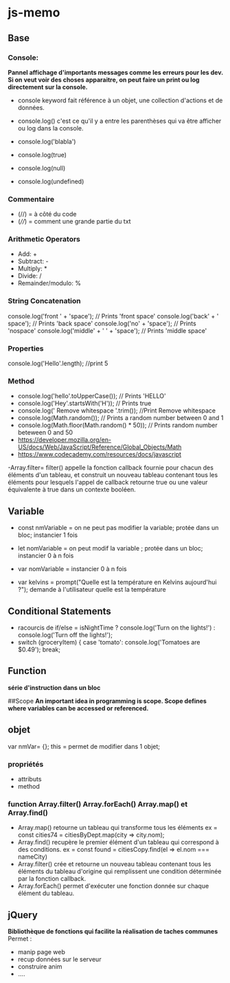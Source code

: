 # js-memo

## Base

### Console:

__Pannel affichage d'importants messages comme les erreurs pour les dev. Si on veut voir des choses apparaitre, on peut faire un print ou log directement sur la console.__

- console keyword fait référence à un objet, une collection d'actions et de données.

- console.log() c'est ce qu'il y a entre les parenthèses qui va être afficher ou log dans la console.
- console.log('blabla')
- console.log(true)
- console.log(null)
- console.log(undefined)

### Commentaire

- (//) = à côté du code
- (*//*) = comment une grande partie du txt

### Arithmetic Operators

- Add: +
- Subtract: -
- Multiply: *
- Divide: /
- Remainder/modulo: %

### String Concatenation

console.log('front ' + 'space'); 
// Prints 'front space'
console.log('back' + ' space'); 
// Prints 'back space'
console.log('no' + 'space'); 
// Prints 'nospace'
console.log('middle' + ' ' + 'space'); 
// Prints 'middle space'

### Properties

console.log('Hello'.length);
//print 5

### Method

- console.log('hello'.toUpperCase()); // Prints 'HELLO'
- console.log('Hey'.startsWith('H')); // Prints true
- console.log('    Remove whitespace   '.trim()); //Print Remove whitespace
- console.log(Math.random()); // Prints a random number between 0 and 1
- console.log(Math.floor(Math.random() * 50)); // Prints random number beteween 0 and 50
- https://developer.mozilla.org/en-US/docs/Web/JavaScript/Reference/Global_Objects/Math
- https://www.codecademy.com/resources/docs/javascript





-Array.filter= filter() appelle la fonction callback fournie pour chacun des éléments d'un tableau, et construit un nouveau tableau contenant tous les éléments pour lesquels l'appel de callback retourne true ou une valeur équivalente à true dans un contexte booléen. 



## Variable

- const nmVariable = on ne peut pas modifier la variable; protée dans un bloc; instancier 1 fois
- let nomVariable = on peut modif la variable ; protée dans un bloc; instancier 0 à n fois
- var nomVariable =  instancier 0 à n fois

- var kelvins = prompt("Quelle est la température en Kelvins aujourd'hui ?"); demande à l'utilisateur quelle est la température 

## Conditional Statements

- racourcis de if/else = isNightTime ? console.log('Turn on the lights!') : console.log('Turn off the lights!');
- switch (groceryItem) {
  case 'tomato':
    console.log('Tomatoes are $0.49');
    break;
    
 ## Function
 
 __série d'instruction dans un bloc__
 
 
 
 ##Scope
__An important idea in programming is scope. Scope defines where variables can be accessed or referenced.__

## objet 

var nmVar= {};
this = permet de modifier dans 1 objet;

### propriétés 

- attributs
- method


### function Array.filter() Array.forEach() Array.map() et Array.find()


- Array.map() retourne un tableau qui transforme tous les éléments
ex = const cities74 = citiesByDept.map(city => city.nom); 
- Array.find() recupère le premier élément d'un tableau qui correspond à des conditions.
ex = const found = citiesCopy.find(el => el.nom === nameCity)
- Array.filter() crée et retourne un nouveau tableau contenant tous les éléments du tableau d'origine qui remplissent une condition déterminée par la fonction callback.
- Array.forEach() permet d'exécuter une fonction donnée sur chaque élément du tableau.

## jQuery

__Bibliothèque de fonctions qui facilite la réalisation de taches communes__ Permet :
- manip page web
- recup données sur le serveur
- construire anim 
- ....



